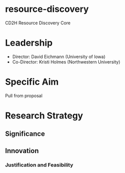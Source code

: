 # resource-discovery
CD2H Resource Discovery Core

# Leadership
* Director: David Eichmann (University of Iowa)
* Co-Director: Kristi Holmes (Northwestern University)

# Specific Aim

Pull from proposal

# Research Strategy

## Significance

## Innovation

### Justification and Feasibility
